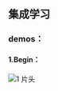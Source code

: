 ## 集成学习
### demos：
#### 1.Begin：
![1 片头](https://github.com/user-attachments/assets/8ae389c2-da31-4554-a365-290af3ab79d1)
